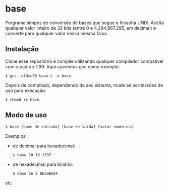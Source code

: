 base
====
Programa simpes de conversão de bases que segue a filosofia UNIX. Aceita qualquer 
valor inteiro de 32 bits (entre 0 e 4,294,967.295, em decimal) e converte para 
qualquer valor nessa mesma faixa.

## Instalação
Clone esse repositório e compile utilizando qualquer compilador compativel com 
o padrão C99. Aqui usaremos gcc como exemplo:

    $ gcc -std=c99 base.c -o base

Depois de compilado, dependendo do seu sistema, mude as permissões de uso para
execução:

    $ chmod +x base

## Modo de uso
    $ base [base de entrada] [base de saída] [valor numérico]

Exemplos:
* de decimal para hexadecimal:
  ```
  $ base 10 16 1337
  ```

* de hexadecimal para binário:
  ```
  $ base 16 2 DEaDBeEF
  ```
  
etc
